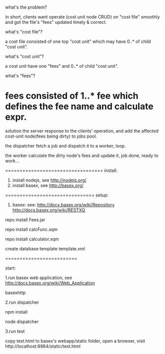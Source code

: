 what's the problem?

in short, clients want operate (cost unit node CRUD) on "cost file" smoothly and got the file's "fees" updated timely & correct.

what's "cost file"?

a cost file consisted of one top "cost unit" which may have 0..* of child "cost unit".

what's "cost unit"?

a cost unit have one "fees" and 0..* of child "cost unit".

what's "fees"?

fees consisted of 1..* fee which defines the fee name and calculate expr.
===================================
solution
the server response to the clients' operation, and add the affected cost-unit node(fees being dirty) to jobs pool.

the dispatcher fetch a job and dispatch it to a worker, loop.

the worker calculate the dirty node's fees and update it, job done, ready to work...

==================================
install:

1. install nodejs, see http://nodejs.org/
2. install basex, see http://basex.org/

===============================
setup:

1. basex: see: http://docs.basex.org/wiki/Repository http://docs.basex.org/wiki/RESTXQ

repo install Fees.jar

repo install calcFunc.xqm

repo install calculator.xqm

create database template template.xml

=========================

start:

1.run basex web application, see http://docs.basex.org/wiki/Web_Application

basexhttp

2.run dispatcher 

npm install 

node dispatcher

3.run test

copy test.html to basex's webapp/static folder,
open a browser, visit http://localhost:8984/static/test.html




